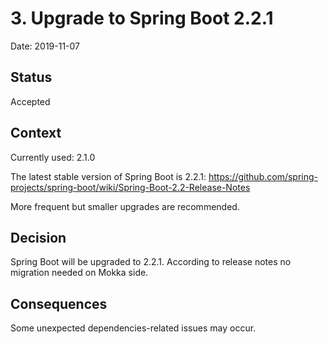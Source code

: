 # 3. Upgrade to Spring Boot 2.2.1

Date: 2019-11-07

## Status

Accepted

## Context

Currently used: 2.1.0

The latest stable version of Spring Boot is 2.2.1:
https://github.com/spring-projects/spring-boot/wiki/Spring-Boot-2.2-Release-Notes

More frequent but smaller upgrades are recommended.

## Decision

Spring Boot will be upgraded to 2.2.1.
According to release notes no migration needed on Mokka side.

## Consequences

Some unexpected dependencies-related issues may occur.  
